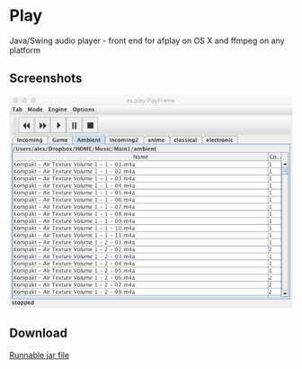 # Play

Java/Swing audio player - front end for afplay on OS X and ffmpeg on any platform

Screenshots
-----------

![Screenshot](play.png)

Download
--------

[Runnable jar file](https://www.dropbox.com/s/v1ngohbril2e65y/play.jar?dl=0)
